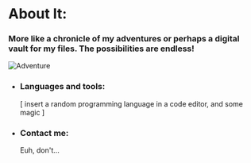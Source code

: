 # About It: 
### More like a chronicle of my adventures or perhaps a digital vault for my files. The possibilities are endless!
![Adventure](http://www.quiteunlikely.net/screencaps/albums/userpics/10001/jtb254.jpg)
- ### Languages and tools: 
     [ insert a random programming language in a code editor, and some magic ]
- ### Contact me:
     Euh, don't... 
